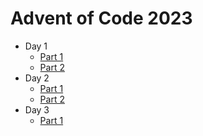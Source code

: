 # Advent of Code 2023

- Day 1
  - [Part 1](./day_01a.py)
  - [Part 2](./day_01b.py)
- Day 2
  - [Part 1](./day_02a.py)
  - [Part 2](./day_02b.py)
- Day 3
  - [Part 1](./day_03a.py)
